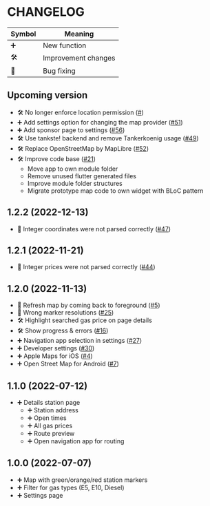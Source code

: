 CHANGELOG
=========

| Symbol | Meaning             |
|--------|---------------------|
| ➕     | New function        |
| 🛠     | Improvement changes |
| 🐞     | Bug fixing          |

## Upcoming version ##

* 🛠 No longer enforce location permission ([#](https://github.com/tankste/app/issues/))
* ➕ Add settings option for changing the map provider ([#51](https://github.com/tankste/app/issues/51))
* ➕ Add sponsor page to settings ([#56](https://github.com/tankste/app/issues/49))
* 🛠 Use tankste! backend and remove Tankerkoenig usage ([#49](https://github.com/tankste/app/issues/49))
* 🛠 Replace OpenStreetMap by MapLibre ([#52](https://github.com/tankste/app/issues/52))
* 🛠 Improve code base ([#21](https://github.com/tankste/app/issues/21))
    * Move app to own module folder
    * Remove unused flutter generated files
    * Improve module folder structures
    * Migrate prototype map code to own widget with BLoC pattern

## 1.2.2 (2022-12-13) ##

* 🐞 Integer coordinates were not parsed correctly ([#47](https://github.com/tankste/app/issues/44))

## 1.2.1 (2022-11-21) ##

* 🐞 Integer prices were not parsed correctly ([#44](https://github.com/tankste/app/issues/44))

## 1.2.0 (2022-11-13) ##

* 🐞 Refresh map by coming back to foreground ([#5](https://github.com/tankste/app/issues/5))
* 🐞 Wrong marker resolutions ([#25](https://github.com/tankste/app/issues/25))
* 🛠 Highlight searched gas price on page details
* 🛠 Show progress & errors ([#16](https://github.com/tankste/app/issues/16))
* ➕ Navigation app selection in settings ([#27](https://github.com/tankste/app/issues/27))
* ➕ Developer settings ([#30](https://github.com/tankste/app/issues/30))
* ➕ Apple Maps for iOS ([#4](https://github.com/tankste/app/issues/4))
* ➕ Open Street Map for Android ([#7](https://github.com/tankste/app/issues/7))

## 1.1.0 (2022-07-12) ##

* ➕ Details station page
    * ➕ Station address
    * ➕ Open times
    * ➕ All gas prices
    * ➕ Route preview
    * ➕ Open navigation app for routing

## 1.0.0 (2022-07-07) ##

* ➕ Map with green/orange/red station markers
* ➕ Filter for gas types (E5, E10, Diesel)
* ➕ Settings page